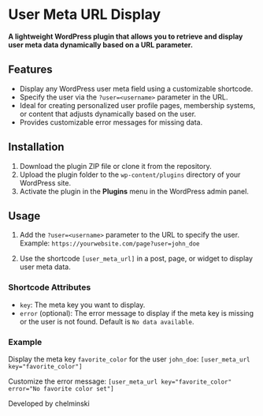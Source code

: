 # User Meta URL Display

**A lightweight WordPress plugin that allows you to retrieve and display user meta data dynamically based on a URL parameter.**

## Features
- Display any WordPress user meta field using a customizable shortcode.
- Specify the user via the `?user=<username>` parameter in the URL.
- Ideal for creating personalized user profile pages, membership systems, or content that adjusts dynamically based on the user.
- Provides customizable error messages for missing data.

## Installation
1. Download the plugin ZIP file or clone it from the repository.
2. Upload the plugin folder to the `wp-content/plugins` directory of your WordPress site.
3. Activate the plugin in the **Plugins** menu in the WordPress admin panel.

## Usage
1. Add the `?user=<username>` parameter to the URL to specify the user. Example: `https://yourwebsite.com/page?user=john_doe`

2. Use the shortcode `[user_meta_url]` in a post, page, or widget to display user meta data.

### Shortcode Attributes
- `key`: The meta key you want to display.
- `error` (optional): The error message to display if the meta key is missing or the user is not found. Default is `No data available`.

### Example
Display the meta key `favorite_color` for the user `john_doe`: 
`[user_meta_url key="favorite_color"]`

Customize the error message: 
`[user_meta_url key="favorite_color" error="No favorite color set"]`

Developed by chelminski
